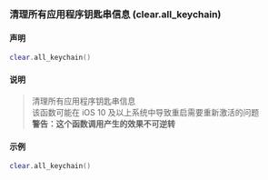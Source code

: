 ### 清理所有应用程序钥匙串信息 \(**clear\.all\_keychain**\)


#### 声明
```lua
clear.all_keychain()
```


#### 说明
> 清理所有应用程序钥匙串信息  
> 该函数可能在 iOS 10 及以上系统中导致重启需要重新激活的问题  
> **警告：这个函数调用产生的效果不可逆转**  


#### 示例  
```lua
clear.all_keychain()
```

